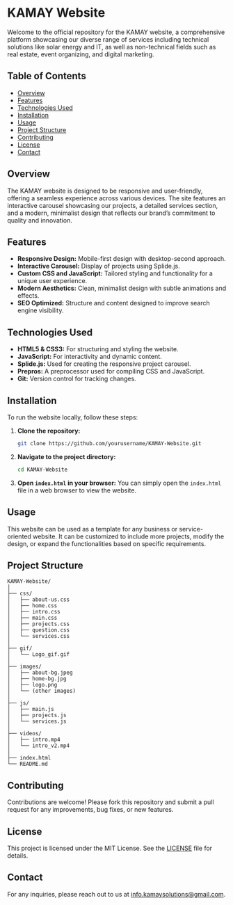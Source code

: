 # KAMAY Website

Welcome to the official repository for the KAMAY website, a comprehensive platform showcasing our diverse range of services including technical solutions like solar energy and IT, as well as non-technical fields such as real estate, event organizing, and digital marketing.

## Table of Contents

- [Overview](#overview)
- [Features](#features)
- [Technologies Used](#technologies-used)
- [Installation](#installation)
- [Usage](#usage)
- [Project Structure](#project-structure)
- [Contributing](#contributing)
- [License](#license)
- [Contact](#contact)

## Overview

The KAMAY website is designed to be responsive and user-friendly, offering a seamless experience across various devices. The site features an interactive carousel showcasing our projects, a detailed services section, and a modern, minimalist design that reflects our brand’s commitment to quality and innovation.

## Features

- **Responsive Design:** Mobile-first design with desktop-second approach.
- **Interactive Carousel:** Display of projects using Splide.js.
- **Custom CSS and JavaScript:** Tailored styling and functionality for a unique user experience.
- **Modern Aesthetics:** Clean, minimalist design with subtle animations and effects.
- **SEO Optimized:** Structure and content designed to improve search engine visibility.

## Technologies Used

- **HTML5 & CSS3:** For structuring and styling the website.
- **JavaScript:** For interactivity and dynamic content.
- **Splide.js:** Used for creating the responsive project carousel.
- **Prepros:** A preprocessor used for compiling CSS and JavaScript.
- **Git:** Version control for tracking changes.

## Installation

To run the website locally, follow these steps:

1. **Clone the repository:**
   ```bash
   git clone https://github.com/yourusername/KAMAY-Website.git
   ```

2. **Navigate to the project directory:**
   ```bash
   cd KAMAY-Website
   ```

3. **Open `index.html` in your browser:**
   You can simply open the `index.html` file in a web browser to view the website.

## Usage

This website can be used as a template for any business or service-oriented website. It can be customized to include more projects, modify the design, or expand the functionalities based on specific requirements.

## Project Structure

```
KAMAY-Website/
│
├── css/
│   ├── about-us.css
│   ├── home.css
│   ├── intro.css
│   ├── main.css
│   ├── projects.css
│   ├── question.css
│   └── services.css
│
├── gif/
│   └── Logo_gif.gif
│
├── images/
│   ├── about-bg.jpeg
│   ├── home-bg.jpg
│   ├── logo.png
│   └── (other images)
│
├── js/
│   ├── main.js
│   ├── projects.js
│   └── services.js
│
├── videos/
│   ├── intro.mp4
│   └── intro_v2.mp4
│
├── index.html
└── README.md
```

## Contributing

Contributions are welcome! Please fork this repository and submit a pull request for any improvements, bug fixes, or new features.

## License

This project is licensed under the MIT License. See the [LICENSE](LICENSE) file for details.

## Contact

For any inquiries, please reach out to us at [info.kamaysolutions@gmail.com](mailto:info.kamaysolutions@gmail.com).
